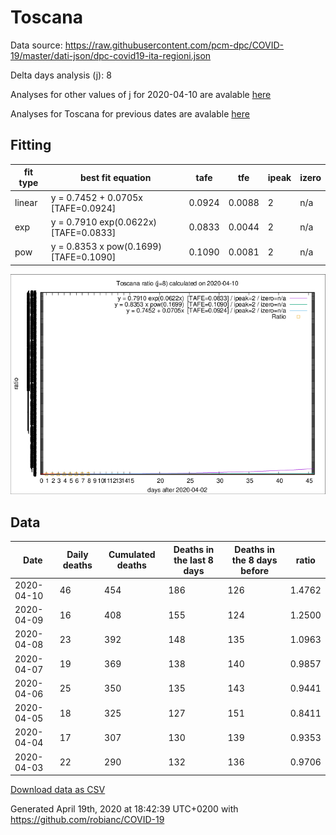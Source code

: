# Toscana

Data source: https://raw.githubusercontent.com/pcm-dpc/COVID-19/master/dati-json/dpc-covid19-ita-regioni.json

Delta days analysis (j): 8

Analyses for other values of j for 2020-04-10 are avalable [here](../2020-04-10/README.md)

Analyses for Toscana for previous dates are avalable [here](../README.md)

## Fitting 
|fit type|best fit equation|tafe|tfe|ipeak|izero|
|-------|-----|--------|------|---|---|
|linear|y = 0.7452 + 0.0705x  [TAFE=0.0924]|0.0924|0.0088|2|n/a|
|exp|y = 0.7910 exp(0.0622x)  [TAFE=0.0833]|0.0833|0.0044|2|n/a|
|pow|y = 0.8353 x pow(0.1699)  [TAFE=0.1090]|0.1090|0.0081|2|n/a|

![Plot](COVID-19_toscana_j8_2020-04-10.png)

## Data
|Date|Daily deaths|Cumulated deaths|Deaths in the last 8 days|Deaths in the 8 days before|ratio|
|----|----------|-----------|-------|--------------------|-----|
|2020-04-10|46|454|186|126|1.4762|
|2020-04-09|16|408|155|124|1.2500|
|2020-04-08|23|392|148|135|1.0963|
|2020-04-07|19|369|138|140|0.9857|
|2020-04-06|25|350|135|143|0.9441|
|2020-04-05|18|325|127|151|0.8411|
|2020-04-04|17|307|130|139|0.9353|
|2020-04-03|22|290|132|136|0.9706|

[Download data as CSV](COVID-19_toscana_j8_2020-04-10.csv)

Generated April 19th, 2020 at 18:42:39 UTC+0200 with https://github.com/robianc/COVID-19
